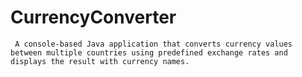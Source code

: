 # CurrencyConverter
     A console-based Java application that converts currency values between multiple countries using predefined exchange rates and displays the result with currency names.

